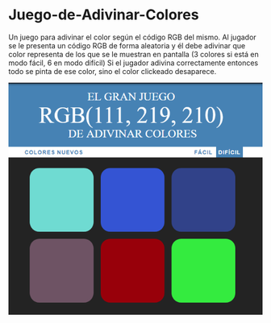 # Juego-de-Adivinar-Colores
Un juego para adivinar el color según el código RGB del mismo.
Al jugador se le presenta un código RGB de forma aleatoria y él debe adivinar que color
representa de los que se le muestran en pantalla (3 colores si está en modo fácil, 6 en modo difícil)
Si el jugador adivina correctamente entonces todo se pinta de ese color, sino el color clickeado desaparece. 

![alt text](https://raw.githubusercontent.com/fedeemilo/Juego-de-Adivinar-Colores/master/Juego-RGB.png)
